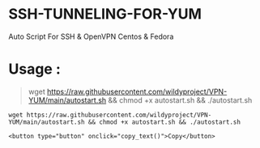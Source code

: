 # SSH-TUNNELING-FOR-YUM
Auto Script For SSH &amp; OpenVPN Centos & Fedora

# Usage :
> wget https://raw.githubusercontent.com/wildyproject/VPN-YUM/main/autostart.sh && chmod +x autostart.sh && ./autostart.sh


    wget https://raw.githubusercontent.com/wildyproject/VPN-YUM/main/autostart.sh && chmod +x autostart.sh && ./autostart.sh 
    
    <button type="button" onclick="copy_text()">Copy</button>
    

